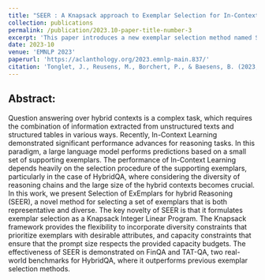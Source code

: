 ```yaml
---
title: "SEER : A Knapsack approach to Exemplar Selection for In-Context HybridQA"
collection: publications
permalink: /publication/2023.10-paper-title-number-3
excerpt: 'This paper introduces a new exemplar selection method named SEER for in-context hybridQA.'
date: 2023-10
venue: 'EMNLP 2023'
paperurl: 'https://aclanthology.org/2023.emnlp-main.837/'
citation: 'Tonglet, J., Reusens, M., Borchert, P., & Baesens, B. (2023, December). SEER: A Knapsack approach to Exemplar Selection for In-Context HybridQA. In Proceedings of the 2023 Conference on Empirical Methods in Natural Language Processing (pp. 13569-13583).'
---
```

Abstract:
--------
Question answering over hybrid contexts is a complex task, which requires the combination of information extracted from unstructured texts and structured tables in various ways. Recently, In-Context Learning demonstrated significant performance advances for reasoning tasks. In this paradigm, a large language model performs predictions based on a small set of supporting exemplars. The performance of In-Context Learning depends heavily on the selection procedure of the supporting exemplars, particularly in the case of HybridQA, where considering the diversity of reasoning chains and the large size of the hybrid contexts becomes crucial. In this work, we present Selection of ExEmplars for hybrid Reasoning (SEER), a novel method for selecting a set of exemplars that is both representative and diverse. The key novelty of SEER is that it formulates exemplar selection as a Knapsack Integer Linear Program. The Knapsack framework provides the flexibility to incorporate diversity constraints that prioritize exemplars with desirable attributes, and capacity constraints that ensure that the prompt size respects the provided capacity budgets. The effectiveness of SEER is demonstrated on FinQA and TAT-QA, two real-world benchmarks for HybridQA, where it outperforms previous exemplar selection methods.